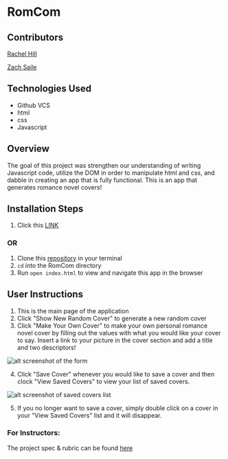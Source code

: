 # RomCom

## Contributors
[Rachel Hill](https://github.com/rachellhill)

[Zach Saile](https://github.com/zwsaile)

## Technologies Used
- Github VCS
- html
- css
- Javascript

## Overview
The goal of this project was strengthen our understanding of writing Javascript code,  utilize the DOM in order to manipulate html and css, and dabble in creating an app that is fully functional. This is an app that generates romance novel covers!

## Installation Steps
1. Click this [LINK](https://zwsaile.github.io/romcom/)
### OR
1. Clone this [repository](https://github.com/zwsaile/romcom) in your terminal
2. `cd` into the RomCom directory
3. Run `open index.html` to view and navigate this app in the browser

## User Instructions
1. This is the main page of the application
2. Click "Show New Random Cover" to generate a new random cover
3. Click "Make Your Own Cover" to make your own personal romance novel cover by filling out the values with what you would like your cover to say. Insert a link to your picture in the cover section and add a title and two descriptors!

![alt screenshot of the form](https://frontend.turing.edu/projects/module-1/assets/romcom/romcom-form.png)

4. Click "Save Cover" whenever you would like to save a cover and then clock "View Saved Covers" to view your list of saved covers.

![alt screenshot of saved covers list](https://frontend.turing.edu/projects/module-1/assets/romcom/romcom-saved.png)

5. If you no longer want to save a cover, simply double click on a cover in your "View Saved Covers" list and it will disappear.

### For Instructors:
The project spec & rubric can be found [here](https://frontend.turing.io/projects/module-1/romcom-pair.html)
